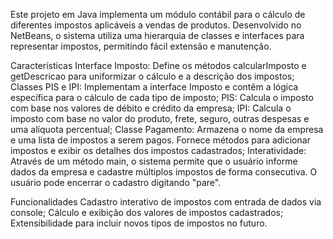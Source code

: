 Este projeto em Java implementa um módulo contábil para o cálculo de diferentes impostos aplicáveis a vendas de produtos. Desenvolvido no NetBeans, o sistema utiliza uma hierarquia de classes e interfaces para representar impostos, permitindo fácil extensão e manutenção.

Características
Interface Imposto: Define os métodos calcularImposto e getDescricao para uniformizar o cálculo e a descrição dos impostos;
Classes PIS e IPI: Implementam a interface Imposto e contêm a lógica específica para o cálculo de cada tipo de imposto;
PIS: Calcula o imposto com base nos valores de débito e crédito da empresa;
IPI: Calcula o imposto com base no valor do produto, frete, seguro, outras despesas e uma alíquota percentual;
Classe Pagamento: Armazena o nome da empresa e uma lista de impostos a serem pagos. Fornece métodos para adicionar impostos e exibir os detalhes dos impostos cadastrados;
Interatividade: Através de um método main, o sistema permite que o usuário informe dados da empresa e cadastre múltiplos impostos de forma consecutiva. O usuário pode encerrar o cadastro digitando "pare".

Funcionalidades
Cadastro interativo de impostos com entrada de dados via console;
Cálculo e exibição dos valores de impostos cadastrados;
Extensibilidade para incluir novos tipos de impostos no futuro.
